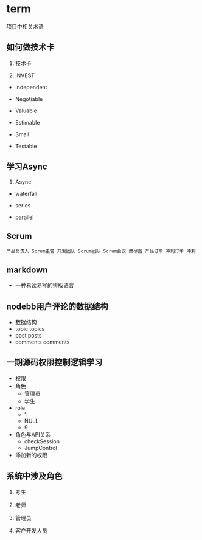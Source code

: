 # term
项目中相关术语

## 如何做技术卡

1. 技术卡

2. INVEST

  - Independent

  - Negotiable
  
  - Valuable
  
  - Estimable
  
  - Small
  
  - Testable
  
## 学习Async

1. Async

  - waterfall
  
  - series
  
  - parallel

## Scrum
```
产品负责人 Scrum主管 开发团队 Scrum团队 Scrum会议 燃尽图 产品订单 冲刺订单 冲刺
```
## markdown

* 一种易读易写的排版语言

## nodebb用户评论的数据结构

* 数据结构
* topic topics
* post posts
* comments comments

## 一期源码权限控制逻辑学习

* 权限
* 角色
    - 管理员
    - 学生
* role
    - 1
    - NULL
    - 9
* 角色与API关系
    - checkSession
    - JumpControl
* 添加新的权限

## 系统中涉及角色

1. 考生

2. 老师

3. 管理员

4. 客户开发人员

